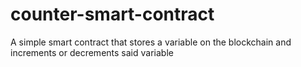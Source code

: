 # counter-smart-contract
A simple smart contract that stores a variable on the blockchain and increments or decrements said variable

